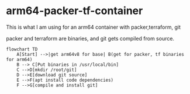 # arm64-packer-tf-container
This is what I am using for an arm64 container with packer,terraform, git 

packer and terraform are binaries, and git gets compiled from source.



```mermaid
flowchart TD
    A[Start] -->|get arm64v8 for base| B(get for packer, tf binaries for arm64)
    B --> C[Put binaries in /usr/local/bin]
    C -->D[mkdir /root/git]
    D -->E[download git source]
    E -->F(apt install code dependencies)
    F -->G[compile and install git]

```
    

